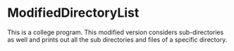 # ModifiedDirectoryList
This is a college program. This modified version considers sub-directories as well and prints out all the sub directories and files of a specific directory.

